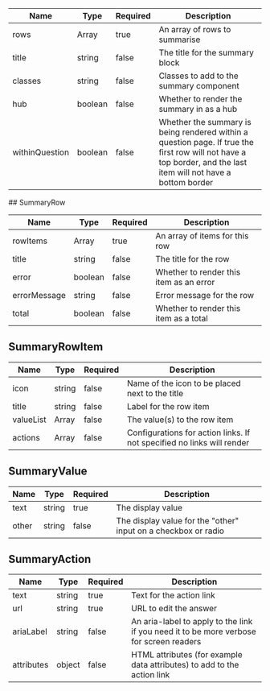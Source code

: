 | Name           | Type              | Required | Description                                                                                                                                                     |
| -------------- | ----------------- | -------- | --------------------------------------------------------------------------------------------------------------------------------------------------------------- |
| rows           | Array<SummaryRow> | true     | An array of rows to summarise                                                                                                                                   |
| title          | string            | false    | The title for the summary block                                                                                                                                 |
| classes        | string            | false    | Classes to add to the summary component                                                                                                                         |
| hub            | boolean           | false    | Whether to render the summary in as a hub                                                                                                                       |
| withinQuestion | boolean           | false    | Whether the summary is being rendered within a question page. If true the first row will not have a top border, and the last item will not have a bottom border |

## SummaryRow

| Name         | Type                  | Required | Description                             |
| ------------ | --------------------- | -------- | --------------------------------------- |
| rowItems     | Array<SummaryRowItem> | true     | An array of items for this row          |
| title        | string                | false    | The title for the row                   |
| error        | boolean               | false    | Whether to render this item as an error |
| errorMessage | string                | false    | Error message for the row               |
| total        | boolean               | false    | Whether to render this item as a total  |

## SummaryRowItem

| Name      | Type                 | Required | Description                                                            |
| --------- | -------------------- | -------- | ---------------------------------------------------------------------- |
| icon      | string               | false    | Name of the icon to be placed next to the title                        |
| title     | string               | false    | Label for the row item                                                 |
| valueList | Array<SummaryValue>  | false    | The value(s) to the row item                                           |
| actions   | Array<SummaryAction> | false    | Configurations for action links. If not specified no links will render |

## SummaryValue

| Name  | Type   | Required | Description                                                    |
| ----- | ------ | -------- | -------------------------------------------------------------- |
| text  | string | true     | The display value                                              |
| other | string | false    | The display value for the "other" input on a checkbox or radio |

## SummaryAction

| Name       | Type   | Required | Description                                                                             |
| ---------- | ------ | -------- | --------------------------------------------------------------------------------------- |
| text       | string | true     | Text for the action link                                                                |
| url        | string | true     | URL to edit the answer                                                                  |
| ariaLabel  | string | false    | An aria-label to apply to the link if you need it to be more verbose for screen readers |
| attributes | object | false    | HTML attributes (for example data attributes) to add to the action link                 |
